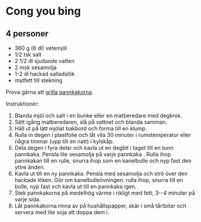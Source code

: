 # Cong you bing

## 4 personer

-   360 g (6 dl) vetemjöl
-   1/2 tsk salt
-   2 1/2 dl sjudande vatten
-   2 msk sesamolja
-   1-2 dl hackad salladslök
-   matfett till stekning

Prova gärna att [grilla
pannkakorna](http://www.seriouseats.com/2015/06/grill-your-scallion-pancakes-chinese-appetizer.html).

Instruktioner:

1.  Blanda mjöl och salt i en bunke eller en matberedare med degkrok.
2.  Sätt igång matberedaren, slå på vattnet och blanda samman.
3.  Häll ut på lätt mjölat bakbord och forma till en klump.
4.  Rulla in degen i plastfolie och låt vila 30 minuter i rumstemperatur
    eller några timmar (upp till en natt) i kylskåp.
5.  Dela degen i fyra delar och kavla ut en degbit i taget till en tunn
    pannkaka. Pensla lite sesamolja på varje pannkaka . Rulla ihop
    pannkakan till en rulle, snurra ihop som en kanelbulle och nyp fast
    den yttre änden.
6.  Kavla ut till en ny pannkaka. Pensla med sesamolja och strö över den
    hackade löken. Gör om kanelbulleövningen: rulla ihop, snurra till en
    bulle, nyp fast och kavla ut till en pannkaka igen.
7.  Stek pannkakorna på medelhög värme i rikligt med fett, 3--4 minuter
    på varje sida.
8.  Låt pannkakorna rinna av på hushållspapper, skär i små tårtbitar och
    servera med lite soja att doppa dem i.
